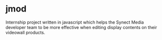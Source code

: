 # jmod
Internship project written in javascript which helps the Synect Media developer team to be more effective when editing display contents on their videowall products.
